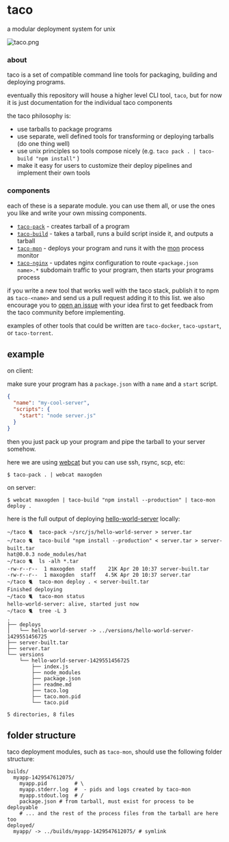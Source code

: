 # taco

a modular deployment system for unix

![taco.png](taco.png)

### about

taco is a set of compatible command line tools for packaging, building and deploying programs.

eventually this repository will house a higher level CLI tool, `taco`, but for now it is just documentation for the individual taco components

the taco philosophy is:

- use tarballs to package programs
- use separate, well defined tools for transforming or deploying tarballs (do one thing well)
- use unix principles so tools compose nicely (e.g. `taco pack . | taco-build "npm install"` )
- make it easy for users to customize their deploy pipelines and implement their own tools

### components

each of these is a separate module. you can use them all, or use the ones you like and write your own missing components.

- [`taco-pack`](https://npmjs.org/taco-pack) - creates tarball of a program
- [`taco-build`](https://npmjs.org/taco-build) - takes a tarball, runs a build script inside it, and outputs a tarball
- [`taco-mon`](https://npmjs.org/taco-mon) - deploys your program and runs it with the [mon](https://github.com/tj/mon) process monitor
- [`taco-nginx`](https://npmjs.org/taco-nginx) - updates nginx configuration to route `<package.json name>.*` subdomain traffic to your program, then starts your programs process

if you write a new tool that works well with the taco stack, publish it to npm as `taco-<name>` and send us a pull request adding it to this list. we also encourage you to [open an issue](https://github.com/maxogden/taco/issues) with your idea first to get feedback from the taco community before implementing.

examples of other tools that could be written are `taco-docker`, `taco-upstart`, or `taco-torrent`. 

## example

on client:

make sure your program has a `package.json` with a `name` and a `start` script.

```json
{
  "name": "my-cool-server",
  "scripts": {
    "start": "node server.js"
  }
}
```

then you just pack up your program and pipe the tarball to your server somehow.

here we are using [webcat](http://npmjs.org/webcat) but you can use ssh, rsync, scp, etc:

```
$ taco-pack . | webcat maxogden
```

on server:

```
$ webcat maxogden | taco-build "npm install --production" | taco-mon deploy .
```

here is the full output of deploying [hello-world-server](https://github.com/maxogden/hello-world-server) locally:

```
~/taco 🐈  taco-pack ~/src/js/hello-world-server > server.tar
~/taco 🐈  taco-build "npm install --production" < server.tar > server-built.tar
hat@0.0.3 node_modules/hat
~/taco 🐈  ls -alh *.tar
-rw-r--r--  1 maxogden  staff    21K Apr 20 10:37 server-built.tar
-rw-r--r--  1 maxogden  staff   4.5K Apr 20 10:37 server.tar
~/taco 🐈  taco-mon deploy . < server-built.tar
Finished deploying
~/taco 🐈  taco-mon status
hello-world-server: alive, started just now
~/taco 🐈  tree -L 3
.
├── deploys
│   └── hello-world-server -> ../versions/hello-world-server-1429551456725
├── server-built.tar
├── server.tar
└── versions
    └── hello-world-server-1429551456725
        ├── index.js
        ├── node_modules
        ├── package.json
        ├── readme.md
        ├── taco.log
        ├── taco.mon.pid
        └── taco.pid

5 directories, 8 files
```

## folder structure

taco deployment modules, such as `taco-mon`, should use the following folder structure:

```
builds/
  myapp-1429547612075/
    myapp.pid         # \
    myapp.stderr.log  #  - pids and logs created by taco-mon
    myapp.stdout.log  # /
    package.json # from tarball, must exist for process to be deployable
    # ... and the rest of the process files from the tarball are here too
deployed/
  myapp/ -> ../builds/myapp-1429547612075/ # symlink
```
